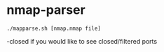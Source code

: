 # nmap-parser


```
./mapparse.sh [nmap.nmap file]
```
-closed if you would like to see closed/filtered ports
